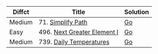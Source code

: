 | Diffct | Title                        | Solution                                                                 |
| ------ | ---------------------------- | ------------------------------------------------------------------------ |
| Medium | 71. [Simplify Path](https://leetcode.com/problems/simplify-path/)                    | [Go](71.simplify-path.go)             |
| Easy   | 496. [Next Greater Element I](https://leetcode.com/problems/next-greater-element-i/) | [Go](496.next-greater-element-i.go)   |
| Medium | 739. [Daily Temperatures](https://leetcode.com/problems/daily-temperatures/)         | [Go](739.daily-temperatures.go)       |